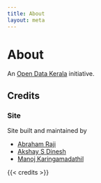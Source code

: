 ```yaml
---
title: About
layout: meta
---
```


# About

An [Open Data Kerala](https://opendatakerala.org/) initiative.

## Credits

### Site

Site built and maintained by

* [Abraham Raji](https://abrahamraji.in)
* [Akshay S Dinesh](https://asd.learnlearn.in)
* [Manoj Karingamadathil](https://meta.wikimedia.org/wiki/User:Manojk)

{{< credits >}}